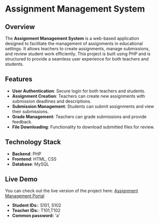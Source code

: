 # Assignment Management System

## Overview

The **Assignment Management System** is a web-based application designed to facilitate the management of assignments in educational settings. It allows teachers to create assignments, manage submissions, and review student work efficiently. This project is built using PHP and is structured to provide a seamless user experience for both teachers and students.

## Features

- **User Authentication**: Secure login for both teachers and students.
- **Assignment Creation**: Teachers can create new assignments with submission deadlines and descriptions.
- **Submission Management**: Students can submit assignments and view their submissions.
- **Grade Management**: Teachers can grade submissions and provide feedback.
- **File Downloading**: Functionality to download submitted files for review.

## Technology Stack

- **Backend**: PHP
- **Frontend**: HTML, CSS
- **Database**: MySQL 

## Live Demo

You can check out the live version of the project here: [Assignment Management Portal](http://assignment-management.42web.io)

- **Student IDs:**: S101, S102
- **Teacher IDs:**: T101,T102
- **Common password:** 'a'

